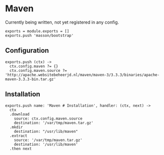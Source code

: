 
# Maven

Currently being written, not yet registered in any config.

    exports = module.exports = []
    exports.push 'masson/bootstrap'

## Configuration

    exports.push (ctx) ->
      ctx.config.maven ?= {}
      ctx.config.maven.source ?= 'http://apache.websitebeheerjd.nl/maven/maven-3/3.3.3/binaries/apache-maven-3.3.3-bin.tar.gz'

## Installation

    exports.push name: 'Maven # Installation', handler: (ctx, next) ->
      ctx
      .download
        source: ctx.config.maven.source
        destination: '/var/tmp/maven.tar.gz'
      .mkdir
        destination: "/usr/lib/maven"
      .extract
        source: '/var/tmp/maven.tar.gz'
        destination: '/usr/lib/maven'
      .then next
